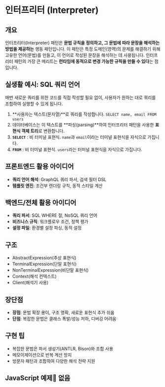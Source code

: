 # 인터프리터 (Interpreter)

## 개요

인터프리터(Interpreter) 패턴은 **문법 규칙을 정의하고, 그 문법에 따라 문장을 해석하는 방법을 제공하는** 행동 패턴입니다. 이 패턴은 특정 도메인(영역)의 문제를 해결하기 위해 고유한 언어(문법)를 만들고, 이 언어로 작성된 문장을 해석하는 데 사용됩니다. 인터프리터 패턴의 가장 큰 메리트는 **런타임에 동적으로 변경 가능한 규칙을 만들 수 있다**는 점입니다.

## 실생활 예시: SQL 쿼리 언어

매번 새로운 쿼리를 위한 코드를 직접 작성할 필요 없이, 사용자가 원하는 대로 쿼리를 조합하여 실행할 수 있게 됩니다.

1. **사용자는 텍스트(문자열)**로 쿼리를 작성합니다.
   `SELECT name, email FROM users`
2. 데이터베이스는 이 텍스트를 **파싱(parsing)**하여 인터프리터 패턴을 사용한 **표현식 객체 트리**로 변환합니다.
3. **`SELECT`** : 비 터미널 표현식. `name`과 `email`이라는 터미널 표현식을 자식으로 가집니다.
4. **`FROM`** : 비 터미널 표현식. `users`라는 터미널 표현식을 자식으로 가집니다.

## 프론트엔드 활용 아이디어

- **쿼리 언어 해석**: GraphQL 쿼리 파서, 검색 필터 DSL
- **템플릿 엔진**: 조건부 렌더링 규칙, 동적 스타일 계산

## 백엔드/전체 활용 아이디어

- **쿼리 파서**: SQL WHERE 절, NoSQL 쿼리 언어
- **비즈니스 규칙**: 워크플로우 조건, 정책 평가
- **설정 파일**: 환경별 설정 파싱, 동적 설정

## 구조

- AbstractExpression(추상 표현식)
- TerminalExpression(단말 표현식)
- NonTerminalExpression(비단말 표현식)
- Context(해석 컨텍스트)
- Client(해석기 사용)

## 장단점

- **장점**: 문법 확장 용이, 구조 명확, 새로운 표현식 추가 쉬움
- **단점**: 복잡한 문법은 클래스 폭발/성능 저하, 디버깅 어려움

## 구현 팁

- 복잡한 문법은 파서 생성기(ANTLR, Bison)와 조합 사용
- 메모이제이션으로 반복 계산 방지
- 방문자 패턴과 조합하여 다양한 해석 전략 지원

## JavaScript 예제 없음
